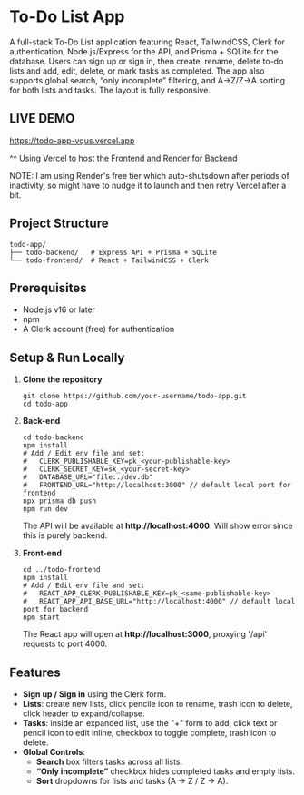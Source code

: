 # To-Do List App

A full-stack To-Do List application featuring React, TailwindCSS, Clerk for authentication, Node.js/Express for the API, and Prisma + SQLite for the database. Users can sign up or sign in, then create, rename, delete to-do lists and add, edit, delete, or mark tasks as completed. The app also supports global search, “only incomplete” filtering, and A→Z/Z→A sorting for both lists and tasks. The layout is fully responsive.

## LIVE DEMO

https://todo-app-vqus.vercel.app

^^ Using Vercel to host the Frontend and Render for Backend

NOTE: I am using Render's free tier which auto-shutsdown after periods of inactivity, so might have to nudge it to launch and then retry Vercel after a bit.

## Project Structure

    todo-app/
    ├── todo-backend/   # Express API + Prisma + SQLite
    └── todo-frontend/  # React + TailwindCSS + Clerk

## Prerequisites

- Node.js v16 or later  
- npm  
- A Clerk account (free) for authentication  

## Setup & Run Locally

1. **Clone the repository**  
   
       git clone https://github.com/your-username/todo-app.git  
       cd todo-app  

2. **Back-end**  
   
       cd todo-backend
       npm install
       # Add / Edit env file and set:
       #   CLERK_PUBLISHABLE_KEY=pk_<your-publishable-key>
       #   CLERK_SECRET_KEY=sk_<your-secret-key>
       #   DATABASE_URL="file:./dev.db"
       #   FRONTEND_URL="http://localhost:3000" // default local port for frontend
       npx prisma db push
       npm run dev
   
   The API will be available at **http://localhost:4000**. Will show error since this is purely backend.

3. **Front-end**  
   
       cd ../todo-frontend
       npm install
       # Add / Edit env file and set:
       #   REACT_APP_CLERK_PUBLISHABLE_KEY=pk_<same-publishable-key>
       #   REACT_APP_API_BASE_URL="http://localhost:4000" // default local port for backend
       npm start
   
   The React app will open at **http://localhost:3000**, proxying '/api' requests to port 4000.

## Features

- **Sign up / Sign in** using the Clerk form.  
- **Lists**: create new lists, click pencile icon to rename, trash icon to delete, click header to expand/collapse.  
- **Tasks**: inside an expanded list, use the "+" form to add, click text or pencil icon to edit inline, checkbox to toggle complete, trash icon to delete.  
- **Global Controls**:  
  - **Search** box filters tasks across all lists.  
  - **“Only incomplete”** checkbox hides completed tasks and empty lists.  
  - **Sort** dropdowns for lists and tasks (A → Z / Z → A).  
